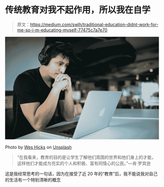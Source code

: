 # 传统教育对我不起作用，所以我在自学

> 原文：<https://medium.com/swlh/traditional-education-didnt-work-for-me-so-i-m-educating-myself-77475c7a7e70>

![](img/18370e4a20169fe45726746a105449c0.png)

Photo by [Wes Hicks](https://unsplash.com/@sickhews?utm_source=medium&utm_medium=referral) on [Unsplash](https://unsplash.com?utm_source=medium&utm_medium=referral)

> “在我看来，教育的目的是让学生了解他们周围的世界和他们身上的才能，这样他们才能成为充实的个人和积极、富有同情心的公民。”—肯·罗宾逊

这是我经常思考的一句话，因为在接受了近 20 年的“教育”后，我不能说我对自己的生活有一个特别清晰的概念